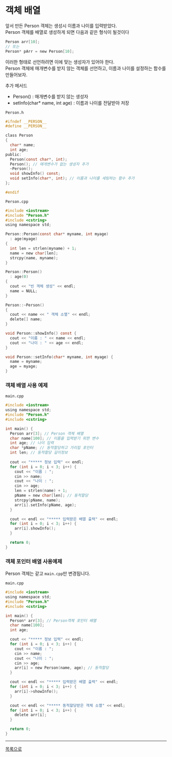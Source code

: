 # 객체 배열
앞서 만든 Person 객체는 생성시 이름과 나이를 입력받았다.  
Person 객체를 배열로 생성하게 되면 다음과 같은 형식이 될것이다

```c
Person arr[10];
// 또는
Person* pArr = new Person[10];
```

이러한 형태로 선언하려면 이에 맞는 생성자가 있어야 한다.  
Person 객체에 매개변수를 받지 않는 객체를 선언하고, 이름과 나이를 설정하는 함수를 만들어보자.

추가 메서드
 - Person() : 매개변수를 받지 않는 생성자
 - setInfo(char* name, int age) : 이름과 나이를 전달받아 저장

`Person.h`
```c
#ifndef __PERSON__
#define __PERSON__

class Person
{
  char* name;
  int age;
public:
  Person(const char*, int);
  Person(); // 매개변수가 없는 생성자 추가
  ~Person();
  void showInfo() const;
  void setInfo(char*, int); // 이름과 나이를 세팅하는 함수 추가
};

#endif
```

`Person.cpp`

```c
#include <iostream>
#include "Person.h"
#include <cstring>
using namespace std;

Person::Person(const char* myname, int myage)
  : age(myage)
{
  int len = strlen(myname) + 1;
  name = new char[len];
  strcpy(name, myname);
}

Person::Person() 
  : age(0)
{
  cout << "빈 객체 생성" << endl;
  name = NULL;
}

Person::~Person()
{
  cout << name << " 객체 소멸" << endl;
  delete[] name;
}

void Person::showInfo() const {
  cout << "이름 : " << name << endl;
  cout << "나이 : " << age << endl;
}

void Person::setInfo(char* myname, int myage) {
  name = myname;
  age = myage;
}
```

### 객체 배열 사용 예제
`main.cpp`

```c
#include <iostream>
using namespace std;
#include "Person.h"
#include <cstring>

int main() {
  Person arr[3]; // Person 객체 배열
  char name[100]; // 이름을 입력받기 위한 변수
  int age; // 나이 입력
  char *pName; // 동적할당하고 가리킬 포인터
  int len; // 동적할당 길이정보 
  
  cout << "***** 정보 입력" << endl;
  for (int i = 0; i < 3; i++) {
    cout << "이름 : ";
    cin >> name;
    cout << "나이 : ";
    cin >> age;
    len = strlen(name) + 1;
    pName = new char[len]; // 동적할당
    strcpy(pName, name);
    arr[i].setInfo(pName, age);
  }

  cout << endl << "***** 입력받은 배열 출력" << endl;
  for (int i = 0; i < 3; i++) {
    arr[i].showInfo();
  }

  return 0;
}
```

### 객체 포인터 배열 사용예제

Person 객체는 같고 `main.cpp`만 변경됩니다. 

`main.cpp`

```c
#include <iostream>
using namespace std;
#include "Person.h"
#include <cstring>

int main() {
  Person* arr[3]; // Person객체 포인터 배열
  char name[100];
  int age;

  cout << "***** 정보 입력" << endl;
  for (int i = 0; i < 3; i++) {
    cout << "이름 : ";
    cin >> name;
    cout << "나이 : ";
    cin >> age;
    arr[i] = new Person(name, age); // 동적할당
  }

  cout << endl << "***** 입력받은 배열 출력" << endl;
  for (int i = 0; i < 3; i++) {
    arr[i]->showInfo();
  }

  cout << endl << "***** 동적할당받은 객체 소멸" << endl;
  for (int i = 0; i < 3; i++) {
    delete arr[i];
  }

  return 0;
}
```

---
[목록으로](https://github.com/moosin76/cpp_tutorial)